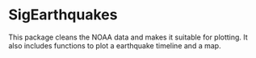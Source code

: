 # SigEarthquakes

This package cleans the NOAA data and makes it suitable for plotting.  It also includes functions to plot a earthquake timeline and a map.
